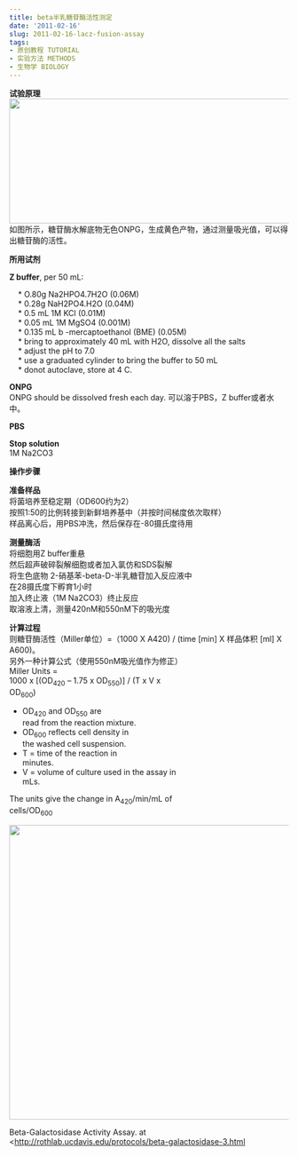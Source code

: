 ```yaml
---
title: beta半乳糖苷酶活性测定
date: '2011-02-16'
slug: 2011-02-16-lacz-fusion-assay
tags:
- 原创教程 TUTORIAL
- 实验方法 METHODS
- 生物学 BIOLOGY
---
```



**试验原理**  
<img src="http://bio-spring.top/wp-content/uploads/2011/02/2011-02-16-203356_783x302_scrot.png" width="584" height="225" />  
如图所示，糖苷酶水解底物无色ONPG，生成黄色产物，通过测量吸光值，可以得出糖苷酶的活性。

**所用试剂**

**Z buffer**, per 50 mL:

    \* O.80g Na2HPO4.7H2O (0.06M)  
    \* 0.28g NaH2PO4.H2O (0.04M)  
    \* 0.5 mL 1M KCl (0.01M)  
    \* 0.05 mL 1M MgSO4 (0.001M)  
    \* 0.135 mL b -mercaptoethanol (BME) (0.05M)  
    \* bring to approximately 40 mL with H2O, dissolve all the salts  
    \* adjust the pH to 7.0  
    \* use a graduated cylinder to bring the buffer to 50 mL  
    \* donot autoclave, store at 4 C.

**ONPG**  
ONPG should be dissolved fresh each day. 可以溶于PBS，Z buffer或者水中。

**PBS**

**Stop solution**  
1M Na2CO3

**操作步骤**

**准备样品**  
将菌培养至稳定期（OD600约为2）  
按照1:50的比例转接到新鲜培养基中（并按时间梯度依次取样）  
样品离心后，用PBS冲洗，然后保存在-80摄氏度待用

**测量酶活**  
将细胞用Z buffer重悬  
然后超声破碎裂解细胞或者加入氯仿和SDS裂解  
将生色底物 2-硝基苯-beta-D-半乳糖苷加入反应液中  
在28摄氏度下孵育1小时  
加入终止液（1M Na2CO3）终止反应  
取溶液上清，测量420nM和550nM下的吸光度

**计算过程**  
则糖苷酶活性（Miller单位）=（1000 X A420) / (time \[min\] X 样品体积
\[ml\] X A600)。  
另外一种计算公式（使用550nM吸光值作为修正）  
Miller Units =  
1000 x \[(OD<sub>420</sub> – 1.75 x OD<sub>550</sub>)\] / (T x V x  
OD<sub>600</sub>)

-   OD<sub>420</sub> and OD<sub>550</sub> are  
    read from the reaction mixture.
-   OD<sub>600</sub> reflects cell density in  
    the washed cell suspension.
-   T = time of the reaction in  
    minutes.
-   V = volume of culture used in the assay in  
    mLs.

  
The units give the change in A<sub>420</sub>/min/mL of  
cells/OD<sub>600</sub>

<img src="http://bio-spring.top/wp-content/uploads/2011/02/2011-02-16-203553_648x613_scrot.png" width="562" height="531" />

Beta-Galactosidase Activity Assay. at
&lt;http://rothlab.ucdavis.edu/protocols/beta-galactosidase-3.html  
